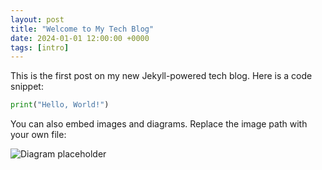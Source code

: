```yaml
---
layout: post
title: "Welcome to My Tech Blog"
date: 2024-01-01 12:00:00 +0000
tags: [intro]
---
```


This is the first post on my new Jekyll-powered tech blog. Here is a code snippet:

```python
print("Hello, World!")
```

You can also embed images and diagrams. Replace the image path with your own file:

![Diagram placeholder](/assets/images/your-diagram.png)
